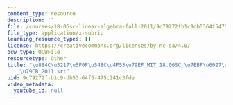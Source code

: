```yaml
---
content_type: resource
description: ''
file: /courses/18-06sc-linear-algebra-fall-2011/9c79272fb1c9db5364f5475c241c3fde_884c52175f0f548c4f5379ef_MIT_18.06SC_7ebf60274ee36570-_79cb_2011.srt
file_type: application/x-subrip
learning_resource_types: []
license: https://creativecommons.org/licenses/by-nc-sa/4.0/
ocw_type: OCWFile
resourcetype: Other
title: "\u884C\u5217\u5F0F\u548C\u4F53\u79EF_MIT_18.06SC_\u7EBF\u6027\u4EE3\u6570\
  ,_\u79CB_2011.srt"
uid: 9c79272f-b1c9-db53-64f5-475c241c3fde
video_metadata:
  youtube_id: null
---
```

